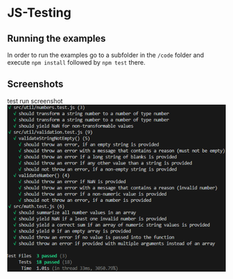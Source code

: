 # JS-Testing

## Running the examples
In order to run the examples go to a subfolder in the `/code` folder and execute `npm install` followed by `npm test` there.

## Screenshots
test run screenshot
![alt text](https://github.com/RMollinedo/js-Testing/blob/main/screenshot1.png)